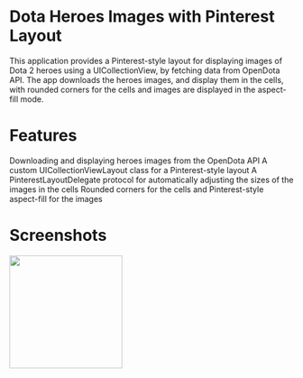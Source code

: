 # Dota Heroes Images with Pinterest Layout

This application provides a Pinterest-style layout for displaying images of Dota 2 heroes using a UICollectionView, by fetching data from OpenDota API. The app downloads the heroes images, and display them in the cells, with rounded corners for the cells and images are displayed in the aspect-fill mode.

 # Features

Downloading and displaying heroes images from the OpenDota API
A custom UICollectionViewLayout class for a Pinterest-style layout
A PinterestLayoutDelegate protocol for automatically adjusting the sizes of the images in the cells
Rounded corners for the cells and Pinterest-style aspect-fill for the images

# Screenshots

<img src="https://i.imgur.com/Lf7HP3N.png" width="200">
